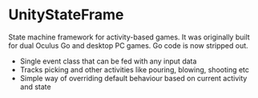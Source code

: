 # UnityStateFrame
State machine framework for activity-based games.
It was originally built for dual Oculus Go and desktop PC games. Go code is now stripped out.
* Single event class that can be fed with any input data
* Tracks picking and other activities like pouring, blowing, shooting etc
* Simple way of overriding default behaviour based on current activity and state
